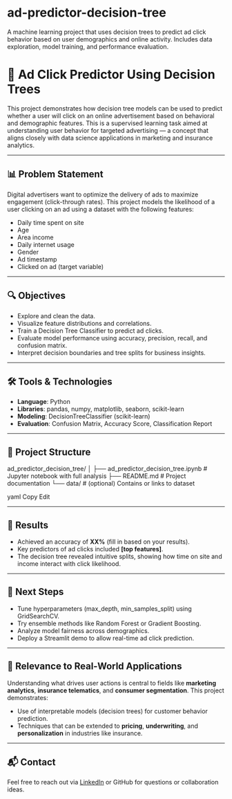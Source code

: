 # ad-predictor-decision-tree
A machine learning project that uses decision trees to predict ad click behavior based on user demographics and online activity. Includes data exploration, model training, and performance evaluation.

# 🧠 Ad Click Predictor Using Decision Trees

This project demonstrates how decision tree models can be used to predict whether a user will click on an online advertisement based on behavioral and demographic features. This is a supervised learning task aimed at understanding user behavior for targeted advertising — a concept that aligns closely with data science applications in marketing and insurance analytics.

---

## 📊 Problem Statement

Digital advertisers want to optimize the delivery of ads to maximize engagement (click-through rates). This project models the likelihood of a user clicking on an ad using a dataset with the following features:

- Daily time spent on site
- Age
- Area income
- Daily internet usage
- Gender
- Ad timestamp
- Clicked on ad (target variable)

---

## 🔍 Objectives

- Explore and clean the data.
- Visualize feature distributions and correlations.
- Train a Decision Tree Classifier to predict ad clicks.
- Evaluate model performance using accuracy, precision, recall, and confusion matrix.
- Interpret decision boundaries and tree splits for business insights.

---

## 🛠️ Tools & Technologies

- **Language**: Python
- **Libraries**: pandas, numpy, matplotlib, seaborn, scikit-learn
- **Modeling**: DecisionTreeClassifier (scikit-learn)
- **Evaluation**: Confusion Matrix, Accuracy Score, Classification Report

---

## 📁 Project Structure

ad_predictor_decision_tree/
│
├── ad_predictor_decision_tree.ipynb # Jupyter notebook with full analysis
├── README.md # Project documentation
└── data/ # (optional) Contains or links to dataset

yaml
Copy
Edit

---

## 🧪 Results

- Achieved an accuracy of **XX%** (fill in based on your results).
- Key predictors of ad clicks included **[top features]**.
- The decision tree revealed intuitive splits, showing how time on site and income interact with click likelihood.

---

## 🔄 Next Steps

- Tune hyperparameters (max_depth, min_samples_split) using GridSearchCV.
- Try ensemble methods like Random Forest or Gradient Boosting.
- Analyze model fairness across demographics.
- Deploy a Streamlit demo to allow real-time ad click prediction.

---

## 📌 Relevance to Real-World Applications

Understanding what drives user actions is central to fields like **marketing analytics**, **insurance telematics**, and **consumer segmentation**. This project demonstrates:

- Use of interpretable models (decision trees) for customer behavior prediction.
- Techniques that can be extended to **pricing**, **underwriting**, and **personalization** in industries like insurance.

---

## 📬 Contact

Feel free to reach out via [LinkedIn](https://www.linkedin.com) or GitHub for questions or collaboration ideas.
